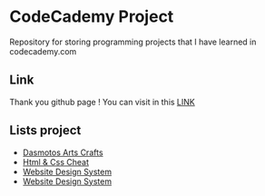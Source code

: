 # CodeCademy Project

Repository for storing programming projects that I have learned in codecademy.com

## Link

Thank you github page ! You can visit in this [LINK](https://art0254.github.io/codecademy-project/)

## Lists project

- [Dasmotos Arts Crafts](./dasmotos-arts-crafts)
- [Html & Css Cheat](./html-css-cheatsheet)
- [Website Design System](./website-design-system)
- [Website Design System](./tea-cozy)
